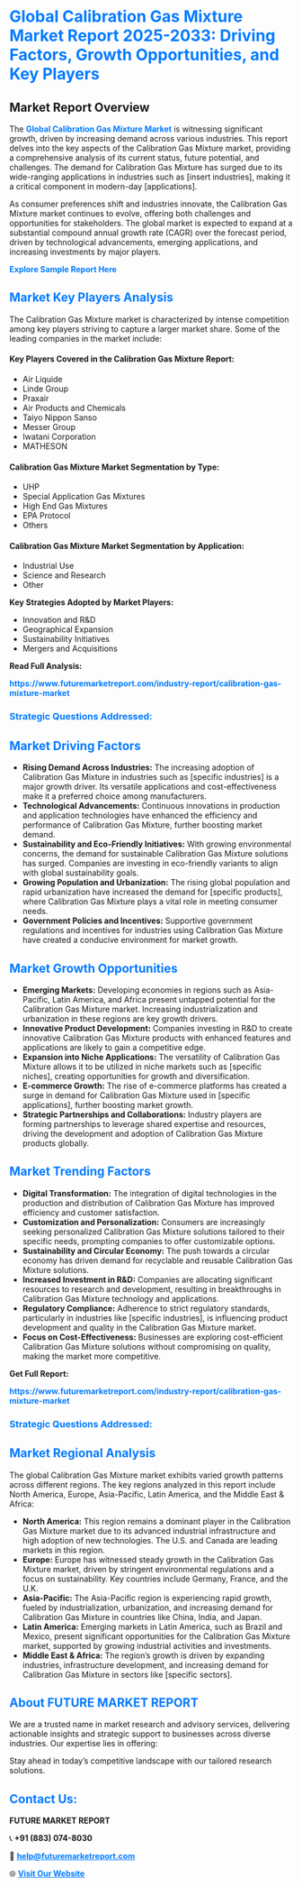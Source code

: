 <h1 style="color: #007BFF;">Global Calibration Gas Mixture Market Report 2025-2033: Driving Factors, Growth Opportunities, and Key Players</h1>

<section id="overview">
<h2>Market Report Overview</h2>
<p>The <a href="https://www.futuremarketreport.com/industry-report/calibration-gas-mixture-market" style="color: #007BFF; text-decoration: none;"><strong>Global Calibration Gas Mixture Market</strong></a> is witnessing significant growth, driven by increasing demand across various industries. This report delves into the key aspects of the Calibration Gas Mixture market, providing a comprehensive analysis of its current status, future potential, and challenges. The demand for Calibration Gas Mixture has surged due to its wide-ranging applications in industries such as [insert industries], making it a critical component in modern-day [applications].</p>
<p>As consumer preferences shift and industries innovate, the Calibration Gas Mixture market continues to evolve, offering both challenges and opportunities for stakeholders. The global market is expected to expand at a substantial compound annual growth rate (CAGR) over the forecast period, driven by technological advancements, emerging applications, and increasing investments by major players.</p>
</section>

<section id="overview">
<p><a href="https://www.futuremarketreport.com/request-sample/reportId=50331" style="color: #007BFF; text-decoration: none;"><strong>Explore Sample Report Here</strong></a></p>
</section>

<section id="key-players">
<h2 style="color: #007BFF;">Market Key Players Analysis</h2>
<p>The Calibration Gas Mixture market is characterized by intense competition among key players striving to capture a larger market share. Some of the leading companies in the market include:</p>
<h4>Key Players Covered in the Calibration Gas Mixture Report:</h4>
<ul><li>Air Liquide</li><li>Linde Group</li><li>Praxair</li><li>Air Products and Chemicals</li><li>Taiyo Nippon Sanso</li><li>Messer Group</li><li>Iwatani Corporation</li><li>MATHESON</li></ul>
<h4>Calibration Gas Mixture Market Segmentation by Type:</h4>
<ul><li>UHP</li><li>Special Application Gas Mixtures</li><li>High End Gas Mixtures</li><li>EPA Protocol</li><li>Others</li></ul>

<h4>Calibration Gas Mixture Market Segmentation by Application:</h4>
<ul><li>Industrial Use</li><li>Science and Research</li><li>Other</li></ul>
<p><strong>Key Strategies Adopted by Market Players:</strong></p>
<ul>
<li>Innovation and R&D</li>
<li>Geographical Expansion</li>
<li>Sustainability Initiatives</li>
<li>Mergers and Acquisitions</li>
</ul>
</section>

<section>
<p><strong>Read Full Analysis: </strong></p><a href="https://www.futuremarketreport.com/industry-report/calibration-gas-mixture-market" style="color: #007BFF; text-decoration: none;"><strong>https://www.futuremarketreport.com/industry-report/calibration-gas-mixture-market</strong></a>
<h3 style="color: #007BFF;">Strategic Questions Addressed:</h3>
</section>

<section id="driving-factors">
<h2 style="color: #007BFF;">Market Driving Factors</h2>
<ul>
<li><strong>Rising Demand Across Industries:</strong> The increasing adoption of Calibration Gas Mixture in industries such as [specific industries] is a major growth driver. Its versatile applications and cost-effectiveness make it a preferred choice among manufacturers.</li>
<li><strong>Technological Advancements:</strong> Continuous innovations in production and application technologies have enhanced the efficiency and performance of Calibration Gas Mixture, further boosting market demand.</li>
<li><strong>Sustainability and Eco-Friendly Initiatives:</strong> With growing environmental concerns, the demand for sustainable Calibration Gas Mixture solutions has surged. Companies are investing in eco-friendly variants to align with global sustainability goals.</li>
<li><strong>Growing Population and Urbanization:</strong> The rising global population and rapid urbanization have increased the demand for [specific products], where Calibration Gas Mixture plays a vital role in meeting consumer needs.</li>
<li><strong>Government Policies and Incentives:</strong> Supportive government regulations and incentives for industries using Calibration Gas Mixture have created a conducive environment for market growth.</li>
</ul>
</section>

<section id="growth-opportunities">
<h2 style="color: #007BFF;">Market Growth Opportunities</h2>
<ul>
<li><strong>Emerging Markets:</strong> Developing economies in regions such as Asia-Pacific, Latin America, and Africa present untapped potential for the Calibration Gas Mixture market. Increasing industrialization and urbanization in these regions are key growth drivers.</li>
<li><strong>Innovative Product Development:</strong> Companies investing in R&D to create innovative Calibration Gas Mixture products with enhanced features and applications are likely to gain a competitive edge.</li>
<li><strong>Expansion into Niche Applications:</strong> The versatility of Calibration Gas Mixture allows it to be utilized in niche markets such as [specific niches], creating opportunities for growth and diversification.</li>
<li><strong>E-commerce Growth:</strong> The rise of e-commerce platforms has created a surge in demand for Calibration Gas Mixture used in [specific applications], further boosting market growth.</li>
<li><strong>Strategic Partnerships and Collaborations:</strong> Industry players are forming partnerships to leverage shared expertise and resources, driving the development and adoption of Calibration Gas Mixture products globally.</li>
</ul>
</section>

<section id="trending-factors">
<h2 style="color: #007BFF;">Market Trending Factors</h2>
<ul>
<li><strong>Digital Transformation:</strong> The integration of digital technologies in the production and distribution of Calibration Gas Mixture has improved efficiency and customer satisfaction.</li>
<li><strong>Customization and Personalization:</strong> Consumers are increasingly seeking personalized Calibration Gas Mixture solutions tailored to their specific needs, prompting companies to offer customizable options.</li>
<li><strong>Sustainability and Circular Economy:</strong> The push towards a circular economy has driven demand for recyclable and reusable Calibration Gas Mixture solutions.</li>
<li><strong>Increased Investment in R&D:</strong> Companies are allocating significant resources to research and development, resulting in breakthroughs in Calibration Gas Mixture technology and applications.</li>
<li><strong>Regulatory Compliance:</strong> Adherence to strict regulatory standards, particularly in industries like [specific industries], is influencing product development and quality in the Calibration Gas Mixture market.</li>
<li><strong>Focus on Cost-Effectiveness:</strong> Businesses are exploring cost-efficient Calibration Gas Mixture solutions without compromising on quality, making the market more competitive.</li>
</ul>
</section>

<section>
<p><strong>Get Full Report: </strong></p><a href="https://www.futuremarketreport.com/industry-report/calibration-gas-mixture-market" style="color: #007BFF; text-decoration: none;"><strong>https://www.futuremarketreport.com/industry-report/calibration-gas-mixture-market</strong></a>
<h3 style="color: #007BFF;">Strategic Questions Addressed:</h3>
</section>


<section id="regional-analysis">
<h2 style="color: #007BFF;">Market Regional Analysis</h2>
<p>The global Calibration Gas Mixture market exhibits varied growth patterns across different regions. The key regions analyzed in this report include North America, Europe, Asia-Pacific, Latin America, and the Middle East & Africa:</p>
<ul>
<li><strong>North America:</strong> This region remains a dominant player in the Calibration Gas Mixture market due to its advanced industrial infrastructure and high adoption of new technologies. The U.S. and Canada are leading markets in this region.</li>
<li><strong>Europe:</strong> Europe has witnessed steady growth in the Calibration Gas Mixture market, driven by stringent environmental regulations and a focus on sustainability. Key countries include Germany, France, and the U.K.</li>
<li><strong>Asia-Pacific:</strong> The Asia-Pacific region is experiencing rapid growth, fueled by industrialization, urbanization, and increasing demand for Calibration Gas Mixture in countries like China, India, and Japan.</li>
<li><strong>Latin America:</strong> Emerging markets in Latin America, such as Brazil and Mexico, present significant opportunities for the Calibration Gas Mixture market, supported by growing industrial activities and investments.</li>
<li><strong>Middle East & Africa:</strong> The region’s growth is driven by expanding industries, infrastructure development, and increasing demand for Calibration Gas Mixture in sectors like [specific sectors].</li>
</ul>
</section>

<footer>
<h2 style="color: #007BFF;">About FUTURE MARKET REPORT</h2>
<p>We are a trusted name in market research and advisory services, delivering actionable insights and strategic support to businesses across diverse industries. Our expertise lies in offering:</p>

<p>Stay ahead in today’s competitive landscape with our tailored research solutions.</p>

<h2 style="color: #007BFF;">Contact Us:</h2>
<p><strong>FUTURE MARKET REPORT</strong></p>
<p>📞 <strong>+91 (883) 074-8030</strong></p>
<p>📧 <strong><a href="mailto:help@futuremarketreport.com" style="color: #007BFF;">help@futuremarketreport.com</a></strong></p>
<p>🌐 <strong><a href="https://www.futuremarketreport.com/" style="color: #007BFF;">Visit Our Website</a></strong></p>
</footer>